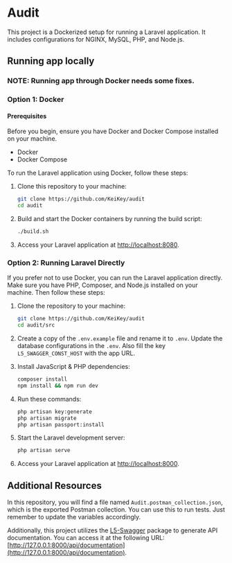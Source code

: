 # Audit

This project is a Dockerized setup for running a Laravel application. It includes configurations for NGINX, MySQL, PHP, and Node.js.

## Running app locally

### NOTE: Running app through Docker needs some fixes.

### Option 1: Docker

#### Prerequisites

Before you begin, ensure you have Docker and Docker Compose installed on your machine.

- Docker
- Docker Compose

To run the Laravel application using Docker, follow these steps:

1. Clone this repository to your machine:

    ```bash
    git clone https://github.com/KeiKey/audit
    cd audit
    ```

2. Build and start the Docker containers by running the build script:

    ```bash
    ./build.sh
    ```

3. Access your Laravel application at [http://localhost:8080](http://localhost:8080).

### Option 2: Running Laravel Directly

If you prefer not to use Docker, you can run the Laravel application directly. Make sure you have PHP, Composer, and Node.js installed on your machine. Then follow these steps:

1. Clone the repository to your machine:

    ```bash
    git clone https://github.com/KeiKey/audit
    cd audit/src
    ```

2. Create a copy of the `.env.example` file and rename it to `.env`. Update the database configurations in the `.env`. Also fill the key `L5_SWAGGER_CONST_HOST` with the app URL.

3. Install JavaScript & PHP dependencies:

    ```bash
    composer install
    npm install && npm run dev
    ```

4. Run these commands:

    ```bash
    php artisan key:generate
    php artisan migrate
    php artisan passport:install
    ```

5. Start the Laravel development server:

    ```bash
    php artisan serve
    ```

6. Access your Laravel application at [http://localhost:8000](http://localhost:8000).

## Additional Resources

In this repository, you will find a file named `Audit.postman_collection.json`, which is the exported Postman collection. You can use this to run tests. Just remember to update the variables accordingly.

Additionally, this project utilizes the [L5-Swagger](https://github.com/DarkaOnLine/L5-Swagger) package to generate API documentation. You can access it at the following URL: [http://127.0.0.1:8000/api/documentation](http://127.0.0.1:8000/api/documentation).
